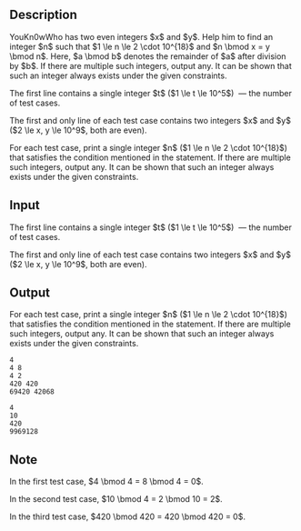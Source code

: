## Description

<div><p>YouKn0wWho has two <span class="tex-font-style-bf">even</span> integers $x$ and $y$. Help him to find an integer $n$ such that $1 \le n \le 2 \cdot 10^{18}$ and $n \bmod x = y \bmod n$. Here, $a \bmod b$ denotes the remainder of $a$ after division by $b$. If there are multiple such integers, output any. It can be shown that such an integer always exists under the given constraints.</p></div><div class="input-specification"><p>The first line contains a single integer $t$ ($1 \le t \le 10^5$) &nbsp;— the number of test cases.</p><p>The first and only line of each test case contains two integers $x$ and $y$ ($2 \le x, y \le 10^9$, both are <span class="tex-font-style-bf">even</span>).</p></div><div class="output-specification"><p>For each test case, print a single integer $n$ ($1 \le n \le 2 \cdot 10^{18}$) that satisfies the condition mentioned in the statement. If there are multiple such integers, output any. It can be shown that such an integer always exists under the given constraints.</p></div>

## Input

<p>The first line contains a single integer $t$ ($1 \le t \le 10^5$) &nbsp;— the number of test cases.</p><p>The first and only line of each test case contains two integers $x$ and $y$ ($2 \le x, y \le 10^9$, both are <span class="tex-font-style-bf">even</span>).</p>

## Output

<p>For each test case, print a single integer $n$ ($1 \le n \le 2 \cdot 10^{18}$) that satisfies the condition mentioned in the statement. If there are multiple such integers, output any. It can be shown that such an integer always exists under the given constraints.</p>





```input1
4
4 8
4 2
420 420
69420 42068
```




```output1
4
10
420
9969128
```



## Note

<p>In the first test case, $4 \bmod 4 = 8 \bmod 4 = 0$.</p><p>In the second test case, $10 \bmod 4 = 2 \bmod 10 = 2$.</p><p>In the third test case, $420 \bmod 420 = 420 \bmod 420 = 0$.</p>
